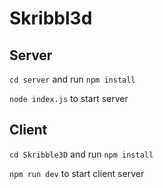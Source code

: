 # Skribbl3d


## Server

`cd server` and run `npm install`

`node index.js` to start server

## Client

`cd Skribble3D` and run `npm install`

`npm run dev` to start client server

